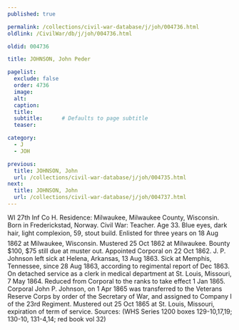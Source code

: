 ```yaml
---
published: true

permalink: /collections/civil-war-database/j/joh/004736.html
oldlink: /CivilWar/db/j/joh/004736.html

oldid: 004736

title: JOHNSON, John Peder

pagelist:
  exclude: false
  order: 4736
  image: 
  alt:
  caption:
  title:
  subtitle:      # Defaults to page subtitle
  teaser:

category: 
  - J 
  - JOH

previous:
  title: JOHNSON, John
  url: /collections/civil-war-database/j/joh/004735.html  
next:
  title: JOHNSON, John
  url: /collections/civil-war-database/j/joh/004737.html   
---
```

WI 27th Inf Co H. Residence: Milwaukee, Milwaukee County, Wisconsin. Born in Frederickstad, Norway. Civil War: Teacher. Age 33. Blue eyes, dark hair, light complexion, 5&#146;9&#148;, stout build. Enlisted for three years on 18 Aug 1862 at Milwaukee, Wisconsin. Mustered 25 Oct 1862 at Milwaukee. Bounty $100, $75 still due at muster out. Appointed Corporal on 22 Oct 1862. J. P. Johnson left sick at Helena, Arkansas, 13 Aug 1863. Sick at Memphis, Tennessee, since 28 Aug 1863, according to regimental report of Dec 1863. On detached service as a clerk in medical department at St. Louis, Missouri, 7 May 1864. Reduced from Corporal to the ranks to take effect 1 Jan 1865. Corporal John P. Johnson, on 1 Apr 1865 was transferred to the Veterans Reserve Corps by order of the Secretary of War, and assigned to Company I of the 23rd Regiment. Mustered out 25 Oct 1865 at St. Louis, Missouri, expiration of term of service. Sources: (WHS Series 1200 boxes 129-10,17,19; 130-10, 131-4,14; red book vol 32)